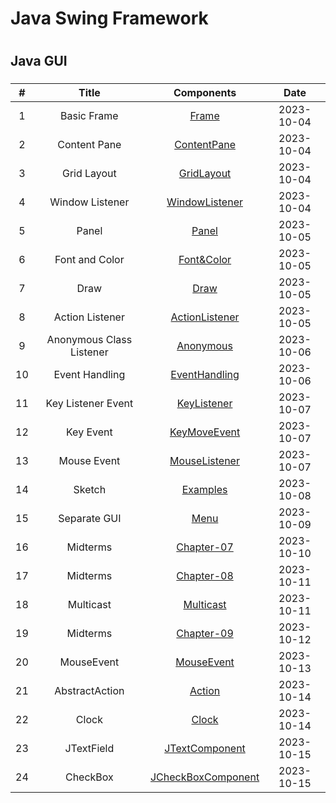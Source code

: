 # Java Swing Framework
# 
## Java GUI  
### 


| # | Title | Components | Date |
| :-----: | :---: | :---: | :---: |
| 1 | Basic Frame |  [Frame](/Basic_Frame/src/MyFrame.png) | 2023-10-04 |
| 2 | Content Pane |  [ContentPane](/ContentPane/src/ContentPane.png) | 2023-10-04 |
| 3 | Grid Layout |  [GridLayout](/GridLayout/src/gridLayout.png) | 2023-10-04 |
| 4 | Window Listener |  [WindowListener](/WindowListener/src/WindowListener.png) | 2023-10-04 |
| 5 | Panel |  [Panel](/Panel/src/Panel.png) | 2023-10-05 |
| 6 | Font and Color |  [Font&Color](/FontColor/src/fontColor.png) | 2023-10-05 |
| 7 | Draw | [Draw](/Draw/src/draw.png) | 2023-10-05  | 
| 8 | Action Listener | [ActionListener](/ActionListener/src/actionListener.png) | 2023-10-05  | 
| 9 | Anonymous Class Listener | [Anonymous](/AnonymousClassListener/src/AnonymousClassListener.png) | 2023-10-06  | 
| 10 | Event Handling | [EventHandling](/EventHandling/src/IndependentClassListener/MyFrame.java) | 2023-10-06  | 
| 11 | Key Listener Event | [KeyListener](/KeyListener/src/KeyListener.png) | 2023-10-07  | 
| 12 | Key Event | [KeyMoveEvent](/KeyEventMove/src/keyMove.png) | 2023-10-07  | 
| 13 | Mouse Event | [MouseListener](/MouseListener/src/mouse.png) | 2023-10-07  | 
| 14 | Sketch | [Examples](/Examples/Sketch/MyPanel.java) | 2023-10-08  | 
| 15 | Separate GUI | [Menu](/Menu/README.md) | 2023-10-09  | 
| 16 | Midterms | [Chapter-07](/Midterms/Chapter-07/CentredTest.java) | 2023-10-10  | 
| 17 | Midterms | [Chapter-08](/Midterms/Chapter-08/README.md) | 2023-10-11  |
| 18 | Multicast | [Multicast](/Multicast/README.md) | 2023-10-11  |
| 19 | Midterms | [Chapter-09](/Midterms/Chapter-09/ValidationTest.java) | 2023-10-12  |
| 20 | MouseEvent | [MouseEvent](/MouseEvent/README.md) | 2023-10-13  |
| 21 | AbstractAction | [Action](/AbstractAction_SpGUI/README.md) | 2023-10-14  |
| 22 | Clock | [Clock](/Clock/README.md) | 2023-10-14  |
| 23 | JTextField | [JTextComponent](/JTextField/README.md) | 2023-10-15  |
| 24 | CheckBox | [JCheckBoxComponent](/CheckBox/README.md) | 2023-10-15  |












